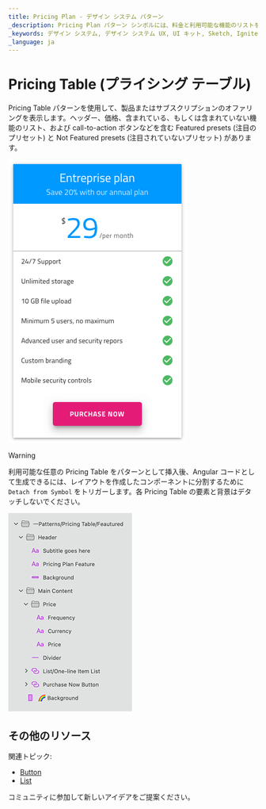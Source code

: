 ```yaml
---
title: Pricing Plan - デザイン システム パターン
_description: Pricing Plan パターン シンボルには、料金と利用可能な機能のリストを含む料金表が表示されます。
_keywords: デザイン システム, デザイン システム UX, UI キット, Sketch, Ignite UI for Angular, Sketch to Angular, Angular, Angular デザイン システム, Sketch から コードをエクスポート, Angular 用のデザイン キット, Sketch HTML, Sketch to HTML, Sketch UI キット
_language: ja
---
```


# Pricing Table (プライシング テーブル)

Pricing Table パターンを使用して、製品またはサブスクリプションのオファリングを表示します。ヘッダー、価格、含まれている、もしくは含まれていない機能のリスト、および call-to-action ボタンなどを含む Featured presets (注目のプリセット) と Not Featured presets (注目されていないプリセット) があります。

<img class="responsive-img" src="../images/pricing_plan.png" srcset="../images/pricing_plan@2x.png 2x" />


> [!WARNING]
> 利用可能な任意の Pricing Table をパターンとして挿入後、Angular コードとして生成できるには、レイアウトを作成したコンポーネントに分割するために `Detach from Symbol` をトリガーします。各 Pricing Table の要素と背景はデタッチしないでください。

<img class="responsive-img" src="../images/pricing_plan_detach.png" srcset="../images/pricing_plan_detach@2x.png 2x" />

## その他のリソース

関連トピック:

- [Button](../components/button.md)
- [List](../components/list.md)
  <div class="divider--half"></div>

コミュニティに参加して新しいアイデアをご提案ください。
